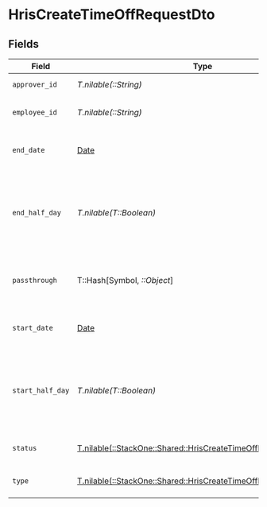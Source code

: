 # HrisCreateTimeOffRequestDto


## Fields

| Field                                                                                                                        | Type                                                                                                                         | Required                                                                                                                     | Description                                                                                                                  | Example                                                                                                                      |
| ---------------------------------------------------------------------------------------------------------------------------- | ---------------------------------------------------------------------------------------------------------------------------- | ---------------------------------------------------------------------------------------------------------------------------- | ---------------------------------------------------------------------------------------------------------------------------- | ---------------------------------------------------------------------------------------------------------------------------- |
| `approver_id`                                                                                                                | *T.nilable(::String)*                                                                                                        | :heavy_minus_sign:                                                                                                           | The approver ID                                                                                                              | 1687-4                                                                                                                       |
| `employee_id`                                                                                                                | *T.nilable(::String)*                                                                                                        | :heavy_minus_sign:                                                                                                           | The employee ID                                                                                                              | 1687-3                                                                                                                       |
| `end_date`                                                                                                                   | [Date](https://ruby-doc.org/stdlib-2.6.1/libdoc/date/rdoc/Date.html)                                                         | :heavy_minus_sign:                                                                                                           | The end date of the time off request                                                                                         | 2021-01-01T01:01:01.000Z                                                                                                     |
| `end_half_day`                                                                                                               | *T.nilable(T::Boolean)*                                                                                                      | :heavy_minus_sign:                                                                                                           | True if the end of the time off request ends half way through the day                                                        | true                                                                                                                         |
| `passthrough`                                                                                                                | T::Hash[Symbol, *::Object*]                                                                                                  | :heavy_minus_sign:                                                                                                           | Value to pass through to the provider                                                                                        | {"other_known_names": "John Doe"}                                                                                            |
| `start_date`                                                                                                                 | [Date](https://ruby-doc.org/stdlib-2.6.1/libdoc/date/rdoc/Date.html)                                                         | :heavy_minus_sign:                                                                                                           | The start date of the time off request                                                                                       | 2021-01-01T01:01:01.000Z                                                                                                     |
| `start_half_day`                                                                                                             | *T.nilable(T::Boolean)*                                                                                                      | :heavy_minus_sign:                                                                                                           | True if the start of the time off request begins half way through the day                                                    | true                                                                                                                         |
| `status`                                                                                                                     | [T.nilable(::StackOne::Shared::HrisCreateTimeOffRequestDtoStatus)](../../models/shared/hriscreatetimeoffrequestdtostatus.md) | :heavy_minus_sign:                                                                                                           | The status of the time off request                                                                                           |                                                                                                                              |
| `type`                                                                                                                       | [T.nilable(::StackOne::Shared::HrisCreateTimeOffRequestDtoType)](../../models/shared/hriscreatetimeoffrequestdtotype.md)     | :heavy_minus_sign:                                                                                                           | The type of the time off request                                                                                             |                                                                                                                              |